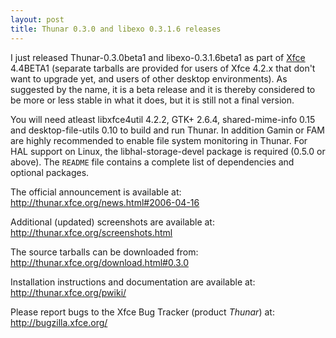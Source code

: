 ```yaml
---
layout: post
title: Thunar 0.3.0 and libexo 0.3.1.6 releases
---
```


I just released Thunar-0.3.0beta1 and libexo-0.3.1.6beta1 as part of <a href="http://www.xfce.org/">Xfce</a> 4.4BETA1 (separate tarballs are provided for users of Xfce 4.2.x that don't want to upgrade yet, and users of other desktop environments). As suggested by the name, it is a beta release and it is thereby considered to be more or less stable in what it does, but it is still not a final version.

You will need atleast libxfce4util 4.2.2, GTK+ 2.6.4, shared-mime-info 0.15 and desktop-file-utils 0.10 to build and run Thunar. In addition Gamin or FAM are highly recommended to enable file system monitoring in Thunar. For HAL support on Linux, the libhal-storage-devel package is required (0.5.0 or above). The <code>README</code> file contains a complete list of dependencies and optional packages.

The official announcement is available at: <a href="http://thunar.xfce.org/news.html#2006-04-16">http://thunar.xfce.org/news.html#2006-04-16</a>

Additional (updated) screenshots are available at: <a href="http://thunar.xfce.org/screenshots.html">http://thunar.xfce.org/screenshots.html</a>

The source tarballs can be downloaded from: <a href="http://thunar.xfce.org/download.html#0.3.0">http://thunar.xfce.org/download.html#0.3.0</a>

Installation instructions and documentation are available at: <a href="http://thunar.xfce.org/pwiki/">http://thunar.xfce.org/pwiki/</a>

Please report bugs to the Xfce Bug Tracker (product *Thunar*) at: <a href="http://bugzilla.xfce.org/">http://bugzilla.xfce.org/</a>

